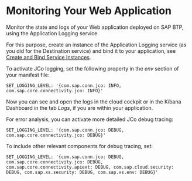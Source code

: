 <!-- loio9bd8f7d16c4b418fa8170a6ddbcc2e04 -->

# Monitoring Your Web Application

Monitor the state and logs of your Web application deployed on SAP BTP, using the Application Logging service.

For this purpose, create an instance of the Application Logging service \(as you did for the Destination service\) and bind it to your application, see [Create and Bind Service Instances](create-and-bind-service-instances-6dd5e26.md).

To activate JCo logging, set the following property in the *env* section of your manifest file:

```
SET_LOGGING_LEVEL: '{com.sap.conn.jco: INFO, com.sap.core.connectivity.jco: INFO}'
```

Now you can see and open the logs in the cloud cockpit or in the Kibana Dashboard in the tab *Logs*, if you are within your application.

For error analysis, you can activate more detailed JCo debug tracing:

```
SET_LOGGING_LEVEL: '{com.sap.conn.jco: DEBUG, com.sap.core.connectivity.jco: DEBUG}'
```

To include other relevant components for debug tracing, set:

```
SET_LOGGING_LEVEL: '{com.sap.conn.jco: DEBUG, com.sap.core.connectivity.jco: DEBUG, com.sap.core.connectivity.apiext: DEBUG, com.sap.cloud.security: DEBUG, com.sap.xs.security: DEBUG, com.sap.xs.env: DEBUG}'
```

